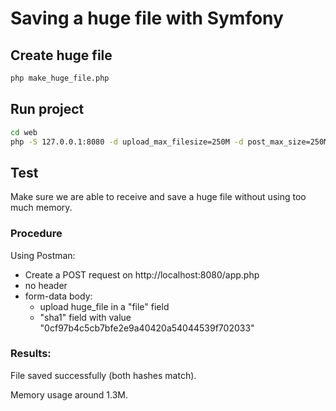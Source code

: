 # Saving a huge file with Symfony

## Create huge file
```bash
php make_huge_file.php
```

## Run project
```bash
cd web
php -S 127.0.0.1:8080 -d upload_max_filesize=250M -d post_max_size=250M
```

## Test
Make sure we are able to receive and save a huge file without using too much memory.
### Procedure
Using Postman:
* Create a POST request on http://localhost:8080/app.php
* no header
* form-data body:
  * upload huge_file in a "file" field
  * "sha1" field with value "0cf97b4c5cb7bfe2e9a40420a54044539f702033"

### Results:
File saved successfully (both hashes match).

Memory usage around 1.3M.

